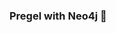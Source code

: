 ### Pregel with Neo4j 🚀







































































 























